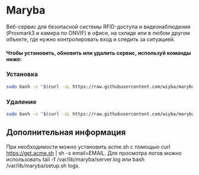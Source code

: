 # Maryba

Веб-сервис для безопасной системы RFID-доступа и видеонаблюдения (Proxmark3 и камера по ONVIF) в офисе, на складе или в любом другом объекте, где нужно контролировать вход и следить за ситуацией.

#### Чтобы установить, обновить или удалить сервис, используй команды ниже:

### Установка
```sh
sudo bash -c "$(curl -sL https://raw.githubusercontent.com/wiyba/maryba/main/setup.sh)" @ install
```

### Удаление
```sh
sudo bash -c "$(curl -sL https://raw.githubusercontent.com/wiyba/maryba/main/setup.sh)" @ uninstall
```

## Дополнительная информация

При необходимости можно установить acme.sh с помощью curl https://get.acme.sh | sh -s email=EMAIL.
Для просмотра логов можно использовать tail -f /var/lib/maryba/server.log или bash /var/lib/maryba/setup.sh logs.
